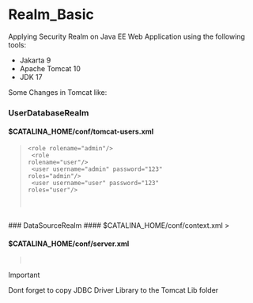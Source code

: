 # Realm_Basic

Applying Security Realm on Java EE Web Application
using the following tools:
- Jakarta 9
- Apache Tomcat 10
- JDK 17

Some Changes in Tomcat like:

### UserDatabaseRealm

#### $CATALINA_HOME/conf/tomcat-users.xml

><code>&lt;role rolename="admin"/><br>
&lt;role rolename="user"/><br>
&lt;user username="admin" password="123" roles="admin"/><br>
&lt;user username="user" password="123" roles="user"/><br>
</code>
### DataSourceRealm
#### $CATALINA_HOME/conf/context.xml
><code><Resource name="jdbc/oralocalDB"
auth="Container"
type="javax.sql.DataSource"
username="c##arash"
password="123"
driverClassName="oracle.jdbc.driver.OracleDriver"
url="jdbc:oracle:thin:@localhost:1521:XE"
maxTotal="5"
maxIdle="3"
/></code>

#### $CATALINA_HOME/conf/server.xml

><code><Realm  className="org.apache.catalina.realm.DataSourceRealm"
localDataSource="true"
userTable="USERS"
userNameCol="USERNAME"
userCredCol="PASSWORD"
userRoleTable="ROLES"
roleNameCol="ROLE_NAME"
dataSourceName="jdbc/oralocalDB"/>
> </code>

> [!IMPORTANT]
> Dont forget to copy JDBC Driver Library to the Tomcat Lib folder